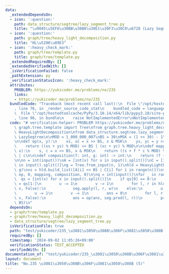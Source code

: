 ```yaml
---
data:
  _extendedDependsOn:
  - icon: ':question:'
    path: data_structure/segtree/lazy_segment_tree.py
    title: "\u9045\u5EF6\u30BB\u30B0\u30E1\u30F3\u30C8\u6728 (Lazy Segment Tree)"
  - icon: ':question:'
    path: graph/tree/heavy_light_decomposition.py
    title: "HL\u5206\u89E3"
  - icon: ':heavy_check_mark:'
    path: graph/tree/template.py
    title: graph/tree/template.py
  _extendedRequiredBy: []
  _extendedVerifiedWith: []
  _isVerificationFailed: false
  _pathExtension: py
  _verificationStatusIcon: ':heavy_check_mark:'
  attributes:
    PROBLEM: https://yukicoder.me/problems/no/235
    links:
    - https://yukicoder.me/problems/no/235
  bundledCode: "Traceback (most recent call last):\n  File \"/opt/hostedtoolcache/PyPy/3.10.14/x64/lib/pypy3.10/site-packages/onlinejudge_verify/documentation/build.py\"\
    , line 76, in _render_source_code_stat\n    bundled_code = language.bundle(\n\
    \  File \"/opt/hostedtoolcache/PyPy/3.10.14/x64/lib/pypy3.10/site-packages/onlinejudge_verify/languages/python.py\"\
    , line 96, in bundle\n    raise NotImplementedError\nNotImplementedError\n"
  code: "# verification-helper: PROBLEM https://yukicoder.me/problems/no/235\n\nfrom\
    \ graph.tree.template import Tree\nfrom graph.tree.heavy_light_decomposition import\
    \ HeavyLightDecomposition\nfrom data_structure.segtree.lazy_segment_tree import\
    \ LazySegtree\n\nMOD = 1_000_000_007\nBS = 30\nMSK = (1 << 30) - 1\n\nID = 0\n\
    \n\ndef op(x, y):\n    xs, xc = x >> BS, x & MSK\n    ys, yc = y >> BS, y & MSK\n\
    \    return ((xs + ys) % MOD) << BS | (xc + yc) % MOD\n\n\ndef mapping(f: int,\
    \ x):\n    s, c = x >> BS, x & MSK\n    return ((s + f * c % MOD) % MOD) << BS\
    \ | c\n\n\ndef composition(f: int, g: int) -> int:\n    return (f + g) % MOD\n\
    \n\nn = int(input())\nA = [int(x) for x in input().split()]\nC = [int(x) for x\
    \ in input().split()]\ng = Tree.from_input(n, 1)\nhld = HeavyLightDecomposition(n,\
    \ g)\nvs = hld.build_list([A[i] << BS | C[i] for i in range(n)])\nseg = LazySegtree(vs,\
    \ op, 0, mapping, composition, 0)\n\nq = int(input())\nfor _ in range(q):\n  \
    \  qs = [int(x) for x in input().split()]\n    if qs[0] == 0:\n        u, v, w\
    \ = qs[1:]\n        u -= 1\n        v -= 1\n        for l, r in hld.path_query(u,\
    \ v, False):\n            seg.apply(l, r, w)\n    else:\n        u, v = qs[1:]\n\
    \        u -= 1\n        v -= 1\n        ans = 0\n        for l, r in hld.path_query(u,\
    \ v, False):\n            ans = op(ans, seg.prod(l, r))\n        print(ans >>\
    \ BS)\n"
  dependsOn:
  - graph/tree/template.py
  - graph/tree/heavy_light_decomposition.py
  - data_structure/segtree/lazy_segment_tree.py
  isVerificationFile: true
  path: "test/yukicoder/235_\u3081\u3050\u308B\u306F\u3081\u3050\u308B(5).test.py"
  requiredBy: []
  timestamp: '2024-09-02 11:05:26+09:00'
  verificationStatus: TEST_ACCEPTED
  verifiedWith: []
documentation_of: "test/yukicoder/235_\u3081\u3050\u308B\u306F\u3081\u3050\u308B(5).test.py"
layout: document
title: "No.235 \u3081\u3050\u308B\u306F\u3081\u3050\u308B (5)"
---
```

